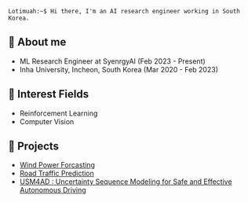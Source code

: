 
    Lotimuah:~$ Hi there, I'm an AI research engineer working in South Korea.

## 📖 About me
- ML Research Engineer at SyenrgyAI (Feb 2023 - Present)
- Inha University, Incheon, South Korea (Mar 2020 - Feb 2023)

## 🚀 Interest Fields
- Reinforcement Learning
- Computer Vision

## 🐤 Projects
- [Wind Power Forcasting](https://github.com/Lotimuah/wind-power-forecasting)
- [Road Traffic Prediction](https://github.com/Lotimuah/road-traffic-prediction)
- [USM4AD : Uncertainty Sequence Modeling for Safe and Effective Autonomous Driving](https://github.com/Lotimuah/uncertainty-sequence-modeling)



